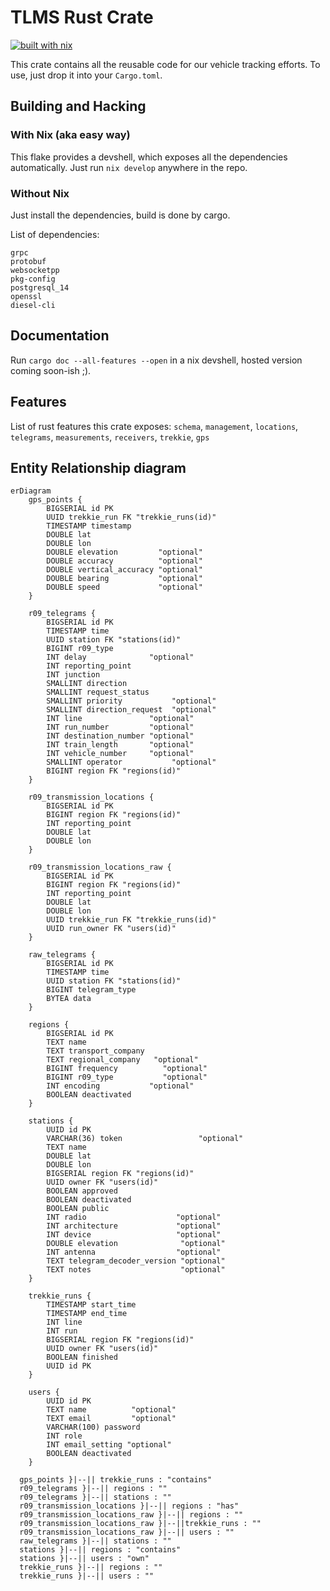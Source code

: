 # TLMS Rust Crate

[![built with nix](https://builtwithnix.org/badge.svg)](https://builtwithnix.org)

This crate contains all the reusable code for our vehicle tracking efforts. To
use, just drop it into your `Cargo.toml`.

## Building and Hacking

### With Nix (aka easy way)

This flake provides a devshell, which exposes all the dependencies
automatically. Just run `nix develop` anywhere in the repo.

### Without Nix

Just install the dependencies, build is done by cargo.

List of dependencies:
```
grpc
protobuf
websocketpp
pkg-config
postgresql_14
openssl
diesel-cli
```

## Documentation

Run `cargo doc --all-features --open` in a nix devshell, hosted version coming
soon-ish ;).

## Features 

List of rust features this crate exposes: `schema`, `management`, `locations`,
`telegrams`, `measurements`, `receivers`, `trekkie`, `gps`

## Entity Relationship diagram

```mermaid
erDiagram
	gps_points {
		BIGSERIAL id PK
		UUID trekkie_run FK "trekkie_runs(id)"
		TIMESTAMP timestamp
		DOUBLE lat
		DOUBLE lon
		DOUBLE elevation         "optional"
		DOUBLE accuracy          "optional"
		DOUBLE vertical_accuracy "optional"
		DOUBLE bearing           "optional"
		DOUBLE speed             "optional"
	}

	r09_telegrams {
		BIGSERIAL id PK
		TIMESTAMP time
		UUID station FK "stations(id)"
		BIGINT r09_type
		INT delay              "optional"
		INT reporting_point
		INT junction
		SMALLINT direction
		SMALLINT request_status
		SMALLINT priority           "optional"
		SMALLINT direction_request  "optional"
		INT line               "optional"
		INT run_number         "optional"
		INT destination_number "optional"
		INT train_length       "optional"
		INT vehicle_number     "optional"
		SMALLINT operator           "optional"
		BIGINT region FK "regions(id)"
	}

	r09_transmission_locations {
		BIGSERIAL id PK
		BIGINT region FK "regions(id)"
		INT reporting_point
		DOUBLE lat
		DOUBLE lon
	}

	r09_transmission_locations_raw {
		BIGSERIAL id PK
		BIGINT region FK "regions(id)"
		INT reporting_point
		DOUBLE lat
		DOUBLE lon
		UUID trekkie_run FK "trekkie_runs(id)"
		UUID run_owner FK "users(id)"
	}

	raw_telegrams {
		BIGSERIAL id PK
		TIMESTAMP time
		UUID station FK "stations(id)"
		BIGINT telegram_type
		BYTEA data
	}

	regions {
		BIGSERIAL id PK
		TEXT name
		TEXT transport_company
		TEXT regional_company   "optional"
		BIGINT frequency          "optional"
		BIGINT r09_type           "optional"
		INT encoding           "optional"
		BOOLEAN deactivated
	}

	stations {
		UUID id PK
		VARCHAR(36) token                 "optional"
		TEXT name
		DOUBLE lat
		DOUBLE lon
		BIGSERIAL region FK "regions(id)"
		UUID owner FK "users(id)"
		BOOLEAN approved
		BOOLEAN deactivated
		BOOLEAN public
		INT radio                    "optional"
		INT architecture             "optional"
		INT device                   "optional"
		DOUBLE elevation              "optional"
		INT antenna                  "optional"
		TEXT telegram_decoder_version "optional"
		TEXT notes                    "optional"
	}

	trekkie_runs {
		TIMESTAMP start_time
		TIMESTAMP end_time
		INT line
		INT run
		BIGSERIAL region FK "regions(id)"
		UUID owner FK "users(id)"
		BOOLEAN finished
		UUID id PK
	}

	users {
		UUID id PK
		TEXT name          "optional"
		TEXT email         "optional"
		VARCHAR(100) password
		INT role
		INT email_setting "optional"
		BOOLEAN deactivated
	}

  gps_points }|--|| trekkie_runs : "contains"
  r09_telegrams }|--|| regions : ""
  r09_telegrams }|--|| stations : ""
  r09_transmission_locations }|--|| regions : "has"
  r09_transmission_locations_raw }|--|| regions : ""
  r09_transmission_locations_raw }|--||trekkie_runs : ""
  r09_transmission_locations_raw }|--|| users : ""
  raw_telegrams }|--|| stations : ""
  stations }|--|| regions : "contains"
  stations }|--|| users : "own"
  trekkie_runs }|--|| regions : ""
  trekkie_runs }|--|| users : ""
```
